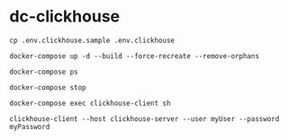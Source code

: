 # dc-clickhouse

`cp .env.clickhouse.sample .env.clickhouse`

`docker-compose up -d --build --force-recreate --remove-orphans`

`docker-compose ps`

`docker-compose stop`

`docker-compose exec clickhouse-client sh`

`clickhouse-client --host clickhouse-server --user myUser --password myPassword`
